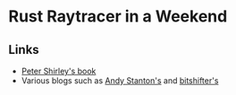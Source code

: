 # Rust Raytracer in a Weekend

## Links

+ [Peter Shirley's book](http://in1weekend.blogspot.com/2016/01/ray-tracing-in-one-weekend.html)
+ Various blogs such as [Andy Stanton's](https://andy.stanton.is/writing/about/ray-tracing-in-one-weekend/) and [bitshifter's](https://bitshifter.github.io/2018/04/29/rust-ray-tracer-in-one-weekend/)
